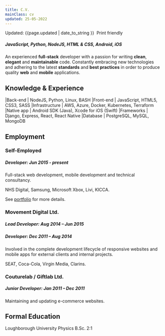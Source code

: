 ```yaml
---
title: C.V.
mainClass: cv
updated: 25-05-2022
---
```


<span class="updated">
	<span class="fa fa-calendar"></span> Updated: {{page.updated | date_to_string }}
</span>
<a onclick="window.print()" class="noprint">
	<span class="printme">
		<span class="fa fa-print">&nbsp;</span>Print friendly
	</span>
</a>

##### *JavaScript, Python, NodeJS, HTML & CSS, Android, iOS*

An experienced **full-stack** developer with a passion for writing **clean**, **elegant** and **maintainable** code. Constantly embracing new technologies and adhering to the latest **standards** and **best practices** in order to produce quality **web** and **mobile** applications.

## Knowledge & Experience

|Back-end             | NodeJS, Python, Linux, BASH
|Front-end            | JavaScript, HTML5, CSS3, SASS
|Infrastructure       | AWS, Azure, Docker, Kubernetes, Terraform
|Native app           | Android SDK (Java), Xcode for iOS (Swift)
|Frameworks           | Django, Express, React, React Native
|Database             | PostgreSQL, MySQL, MongoDB

## Employment

### Self-Employed

##### **Developer**: Jun 2015 - present

Full-stack web development, mobile development and technical consultancy.

NHS Digital, Samsung, Microsoft Xbox, Livi, KICCA.

See <span class="printlink">[portfolio](http://mikemonteith.com/portfolio/)</span> for more details.

### Movement Digital Ltd.

##### **Lead Developer**: Aug 2014 – Jun 2015

##### **Developer**: Dec 2011 – Aug 2014

Involved in the complete development lifecycle of responsive websites and mobile apps for external clients and internal projects.

SEAT, Coca-Cola, Virgin Media, Clarins.

### Couturelab / Giftlab Ltd.

##### **Junior Developer**: Jan 2011 – Dec 2011

Maintaining and updating e-commerce websites.

## Formal Education

Loughborough University Physics B.Sc. 2:1
